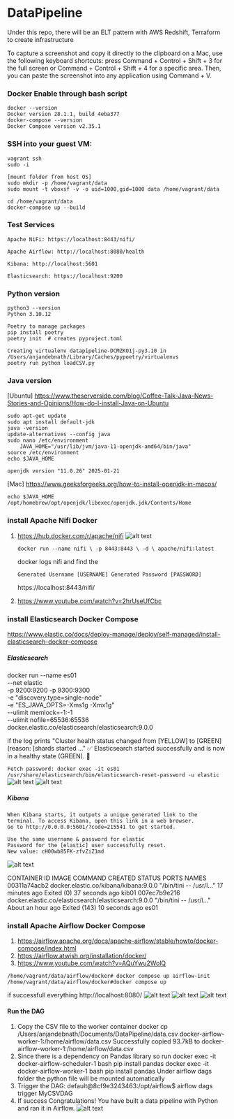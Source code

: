 # DataPipeline
Under this repo, there will be an ELT pattern with AWS Redshift, Terraform to create infrastructure 

To capture a screenshot and copy it directly to the clipboard on a Mac, use the following keyboard shortcuts: press Command + Control + Shift + 3 for the full screen or Command + Control + Shift + 4 for a specific area. Then, you can paste the screenshot into any application using Command + V. 

### Docker Enable through bash script
    docker --version
    Docker version 28.1.1, build 4eba377
    docker-compose --version
    Docker Compose version v2.35.1

### SSH into your guest VM:
    vagrant ssh
    sudo -i

    [mount folder from host OS]
    sudo mkdir -p /home/vagrant/data 
    sudo mount -t vboxsf -v -o uid=1000,gid=1000 data /home/vagrant/data

    cd /home/vagrant/data
    docker-compose up --build

### Test Services

    Apache NiFi: https://localhost:8443/nifi/

    Apache Airflow: http://localhost:8080/health

    Kibana: http://localhost:5601

    Elasticsearch: https://localhost:9200


### Python version
    python3 --version
    Python 3.10.12  

    Poetry to manage packages
    pip install poetry
    poetry init  # creates pyproject.toml

    Creating virtualenv datapipeline-DCMZKO1j-py3.10 in /Users/anjandebnath/Library/Caches/pypoetry/virtualenvs
    poetry run python loadCSV.py
    
    
### Java version
[Ubuntu] https://www.theserverside.com/blog/Coffee-Talk-Java-News-Stories-and-Opinions/How-do-I-install-Java-on-Ubuntu

    sudo apt-get update
    sudo apt install default-jdk
    java -version
    update-alternatives --config java
    sudo nano /etc/environment
        JAVA_HOME="/usr/lib/jvm/java-11-openjdk-amd64/bin/java"
    source /etc/environment
    echo $JAVA_HOME

    openjdk version "11.0.26" 2025-01-21

[Mac] https://www.geeksforgeeks.org/how-to-install-openjdk-in-macos/

    echo $JAVA_HOME
    /opt/homebrew/opt/openjdk/libexec/openjdk.jdk/Contents/Home

### install Apache Nifi Docker
1. https://hub.docker.com/r/apache/nifi
  ![alt text](image.png)
   
   `docker run --name nifi \
  -p 8443:8443 \
  -d \
  apache/nifi:latest`

   docker logs nifi and find the 

   `Generated Username [USERNAME]
   Generated Password [PASSWORD]`

   https://localhost:8443/nifi/
   

2. https://www.youtube.com/watch?v=2hrUseUfCbc

### install Elasticsearch Docker Compose 
https://www.elastic.co/docs/deploy-manage/deploy/self-managed/install-elasticsearch-docker-compose

##### Elasticsearch
docker run --name es01 \
  --net elastic \
  -p 9200:9200 -p 9300:9300 \
  -e "discovery.type=single-node" \
  -e "ES_JAVA_OPTS=-Xms1g -Xmx1g" \
  --ulimit memlock=-1:-1 \
  --ulimit nofile=65536:65536 \
  docker.elastic.co/elasticsearch/elasticsearch:9.0.0

if the log prints 
"Cluster health status changed from [YELLOW] to [GREEN] (reason: [shards started ..."
✅ Elasticsearch started successfully and is now in a healthy state (GREEN). 🎉

`Fetch password: docker exec -it es01 /usr/share/elasticsearch/bin/elasticsearch-reset-password -u elastic `
![alt text](image-4.png)
![alt text](image-5.png)

##### Kibana
    When Kibana starts, it outputs a unique generated link to the terminal. To access Kibana, open this link in a web browser.
    Go to http://0.0.0.0:5601/?code=215541 to get started.

    Use the same username & password for elastic 
    Password for the [elastic] user successfully reset.
    New value: cH00wb85FK-zfvZiZ1md
![alt text](image-6.png)

CONTAINER ID   IMAGE                                                 COMMAND                  CREATED             STATUS                        PORTS     NAMES
00311a74acb2   docker.elastic.co/kibana/kibana:9.0.0                 "/bin/tini -- /usr/l…"   17 minutes ago      Exited (0) 37 seconds ago               kib01
007ec7b9e216   docker.elastic.co/elasticsearch/elasticsearch:9.0.0   "/bin/tini -- /usr/l…"   About an hour ago   Exited (143) 10 seconds ago             es01

### install Apache Airflow Docker Compose 
1. https://airflow.apache.org/docs/apache-airflow/stable/howto/docker-compose/index.html
2. https://airflow.atwish.org/installation/docker/
3. https://www.youtube.com/watch?v=AQuYwu2WolQ

`/home/vagrant/data/airflow/docker# docker compose up airflow-init`
`/home/vagrant/data/airflow/docker#docker compose up`

if successfull everything http://localhost:8080/
![alt text](image-1.png)
![alt text](image-2.png)
![alt text](image-3.png)


#### Run the DAG
1. Copy the CSV file to the worker container 
docker cp /Users/anjandebnath/Documents/DataPipeline/data.csv docker-airflow-worker-1:/home/airflow/data.csv
Successfully copied 93.7kB to docker-airflow-worker-1:/home/airflow/data.csv
2. Since there is a dependency on Pandas library so run 
docker exec -it docker-airflow-scheduler-1 bash
pip install pandas
docker exec -it docker-airflow-worker-1 bash
pip install pandas
Under airflow dags folder the python file will be mounted automatically
3. Trigger the DAG: default@8cf9e3243463:/opt/airflow$ airflow dags trigger MyCSVDAG
4. If success Congratulations! You have built a data pipeline with Python and ran it in
Airflow. 
![alt text](image-7.png)